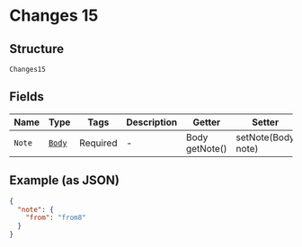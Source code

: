 
# Changes 15

## Structure

`Changes15`

## Fields

| Name | Type | Tags | Description | Getter | Setter |
|  --- | --- | --- | --- | --- | --- |
| `Note` | [`Body`](../../doc/models/body.md) | Required | - | Body getNote() | setNote(Body note) |

## Example (as JSON)

```json
{
  "note": {
    "from": "from8"
  }
}
```

